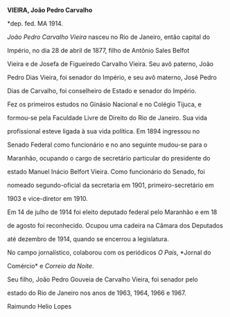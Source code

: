 **VIEIRA, João Pedro Carvalho**



\*dep. fed. MA 1914.



*João Pedro Carvalho Vieira* nasceu no Rio de Janeiro, então capital do

Império, no dia 28 de abril de 1877, filho de Antônio Sales Belfot

Vieira e de Josefa de Figueiredo Carvalho Vieira. Seu avô paterno, João

Pedro Dias Vieira, foi senador do Império, e seu avô materno, José Pedro

Dias de Carvalho, foi conselheiro de Estado e senador do Império.



Fez os primeiros estudos no Ginásio Nacional e no Colégio Tijuca, e

formou-se pela Faculdade Livre de Direito do Rio de Janeiro. Sua vida

profissional esteve ligada à sua vida política. Em 1894 ingressou no

Senado Federal como funcionário e no ano seguinte mudou-se para o

Maranhão, ocupando o cargo de secretário particular do presidente do

estado Manuel Inácio Belfort Vieira. Como funcionário do Senado, foi

nomeado segundo-oficial da secretaria em 1901, primeiro-secretário em

1903 e vice-diretor em 1910.



Em 14 de julho de 1914 foi eleito deputado federal pelo Maranhão e em 18

de agosto foi reconhecido. Ocupou uma cadeira na Câmara dos Deputados

até dezembro de 1914, quando se encerrou a legislatura.



No campo jornalístico, colaborou com os periódicos *O País*, *Jornal do

Comércio* e *Correio da Noite*.



Seu filho, João Pedro Gouveia de Carvalho Vieira, foi senador pelo

estado do Rio de Janeiro nos anos de 1963, 1964, 1966 e 1967.



Raimundo Helio Lopes



